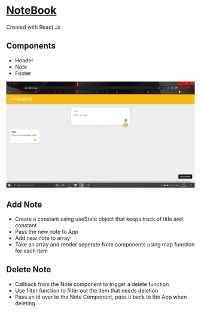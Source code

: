 
# [NoteBook](http://bit.ly/note12book)
Created with React.Js

## Components
* Header
* Note
* Footer

![Image](./images/img.png)

## Add Note
* Create a constant using useState object that keeps track of title and constant
* Pass the new note to App
* Add new note to array
* Take an array and render seperate Note components using map function for each item

## Delete Note
* Callback from the Note component to trigger a delete function
* Use filter function to filter out the item that needs deletion
* Pass an id over to the Note Component, pass it back to the App when deleting.